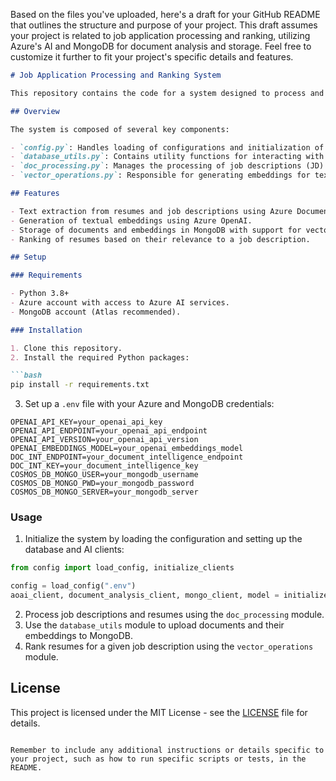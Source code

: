 Based on the files you've uploaded, here's a draft for your GitHub README that outlines the structure and purpose of your project. This draft assumes your project is related to job application processing and ranking, utilizing Azure's AI and MongoDB for document analysis and storage. Feel free to customize it further to fit your project's specific details and features.

```markdown
# Job Application Processing and Ranking System

This repository contains the code for a system designed to process and rank job applications using Azure's AI for document analysis and MongoDB for data storage. The system extracts information from resumes and job descriptions, generates embeddings for textual content, and ranks resumes based on their relevance to a given job description.

## Overview

The system is composed of several key components:

- `config.py`: Handles loading of configurations and initialization of clients for Azure AI services and MongoDB.
- `database_utils.py`: Contains utility functions for interacting with MongoDB, including database and collection initialization, and uploading documents along with their embeddings.
- `doc_processing.py`: Manages the processing of job descriptions (JD) and resumes, extracting textual content using Azure's Document Analysis.
- `vector_operations.py`: Responsible for generating embeddings for textual content, setting up vector search indexes in MongoDB, and ranking resumes based on their similarity to job descriptions.

## Features

- Text extraction from resumes and job descriptions using Azure Document Analysis.
- Generation of textual embeddings using Azure OpenAI.
- Storage of documents and embeddings in MongoDB with support for vector search indexing.
- Ranking of resumes based on their relevance to a job description.

## Setup

### Requirements

- Python 3.8+
- Azure account with access to Azure AI services.
- MongoDB account (Atlas recommended).

### Installation

1. Clone this repository.
2. Install the required Python packages:

```bash
pip install -r requirements.txt
```

3. Set up a `.env` file with your Azure and MongoDB credentials:

```
OPENAI_API_KEY=your_openai_api_key
OPENAI_API_ENDPOINT=your_openai_api_endpoint
OPENAI_API_VERSION=your_openai_api_version
OPENAI_EMBEDDINGS_MODEL=your_openai_embeddings_model
DOC_INT_ENDPOINT=your_document_intelligence_endpoint
DOC_INT_KEY=your_document_intelligence_key
COSMOS_DB_MONGO_USER=your_mongodb_username
COSMOS_DB_MONGO_PWD=your_mongodb_password
COSMOS_DB_MONGO_SERVER=your_mongodb_server
```

### Usage

1. Initialize the system by loading the configuration and setting up the database and AI clients:

```python
from config import load_config, initialize_clients

config = load_config(".env")
aoai_client, document_analysis_client, mongo_client, model = initialize_clients(config)
```

2. Process job descriptions and resumes using the `doc_processing` module.
3. Use the `database_utils` module to upload documents and their embeddings to MongoDB.
4. Rank resumes for a given job description using the `vector_operations` module.

## License

This project is licensed under the MIT License - see the [LICENSE](LICENSE) file for details.
```

Remember to include any additional instructions or details specific to your project, such as how to run specific scripts or tests, in the README.
